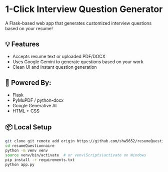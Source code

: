# 1-Click Interview Question Generator

A Flask-based web app that generates customized interview questions based on your resume!

## 💡 Features
- Accepts resume text or uploaded PDF/DOCX
- Uses Google Gemini to generate questions based on your work
- Clean UI and instant question generation

## 🧠 Powered By:
- Flask
- PyMuPDF / python-docx
- Google Generative AI
- HTML + CSS

## 📦 Local Setup

```bash
git clone git remote add origin https://github.com/shw5652/resumeQuestionnaire
cd resumeQuestionnaire
python -m venv venv
source venv/bin/activate  # or venv\Scripts\activate on Windows
pip install -r requirements.txt
python app.py

